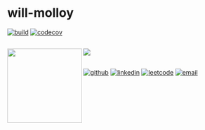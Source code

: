 # will-molloy

[![build](https://github.com/will-molloy/will-molloy/workflows/build/badge.svg?event=push)](https://github.com/will-molloy/will-molloy/actions?query=workflow%3Abuild)
[![codecov](https://codecov.io/gh/will-molloy/will-molloy/branch/main/graph/badge.svg)](https://codecov.io/gh/will-molloy/will-molloy)

##

<div>
  <img height="170" align="left" src="https://github-readme-stats.vercel.app/api?username=will-molloy&count_private=true&include_all_commits=true&show_icons=true" />
  <img src="https://github-readme-stats.vercel.app/api/top-langs/?username=will-molloy&layout=compact&hide=ShaderLab,HLSL,HTML,TSQL&langs_count=10" /> <!-- TODO not replacing hidden languages... waiting on https://github.com/anuraghazra/github-readme-stats/pull/307 -->
</div>

##

[![github](https://img.shields.io/badge/-will-molloy-black?style=flat-square&logo=GitHub&logoColor=white&link=https://github.com/will-molloy)](https://github.com/will-molloy)
[![linkedin](https://img.shields.io/badge/-molloywill-blue?style=flat-square&logo=Linkedin&logoColor=white&link=https://www.linkedin.com/in/molloywill/)](https://www.linkedin.com/in/molloywill/) 
[![leetcode](https://img.shields.io/badge/-will-molloy-black?style=flat-square&logo=LeetCode&link=https://leetcode.com/will-molloy/)](https://leetcode.com/will-molloy/)
[![email](https://img.shields.io/badge/-willjoemolloy@gmail.com-red?style=flat-square&logo=Gmail&logoColor=white&link=mailto:willjoemolloy@gmail.com)](mailto:willjoemolloy@gmail.com)

<!-- 
hello
-->
